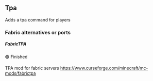 ## Tpa

Adds a tpa command for players 

### Fabric alternatives or ports

##### FabricTPA 

:green_circle: Finished

TPA mod for fabric servers
https://www.curseforge.com/minecraft/mc-mods/fabrictpa